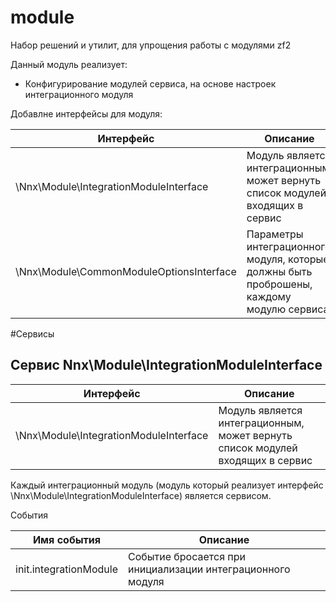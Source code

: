 # module

Набор решений и утилит, для упрощения работы с модулями zf2

Данный модуль реализует:

-  Конфигурирование модулей сервиса, на основе настроек интеграционного модуля

Добавлне интерфейсы для модуля:

Интерфейс                                | Описание
-----------------------------------------|---------------
\Nnx\Module\IntegrationModuleInterface   | Модуль является интеграционным, может вернуть список модулей входящих в сервис
\Nnx\Module\CommonModuleOptionsInterface | Параметры интеграционного модуля, которые должны быть проброшены, каждому модулю сервиса

#Сервисы

## Сервис Nnx\Module\IntegrationModuleInterface

Интерфейс                                | Описание
-----------------------------------------|---------------
\Nnx\Module\IntegrationModuleInterface   | Модуль является интеграционным, может вернуть список модулей входящих в сервис

Каждый интеграционный модуль (модуль который реализует интерфейс \Nnx\Module\IntegrationModuleInterface) является сервисом.

События

Имя события           |Описание
----------------------|----------------
init.integrationModule|Событие бросается при инициализации интеграционного модуля